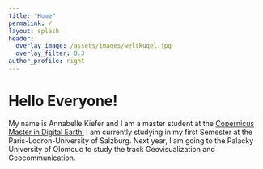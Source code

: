 ```yaml
---
title: "Home"
permalink: /
layout: splash
header:
  overlay_image: /assets/images/weltkugel.jpg
  overlay_filter: 0.3
author_profile: right
---
```


# Hello Everyone!

My name is Annabelle Kiefer and I am a master student at the [Copernicus Master in Digital Earth.](https://master-cde.eu/)
  I am currently studying in my first Semester at the Paris-Lodron-University of Salzburg. Next year, I am going to the Palacky University of Olomouc to study 
the track Geovisualization and Geocommunication.
